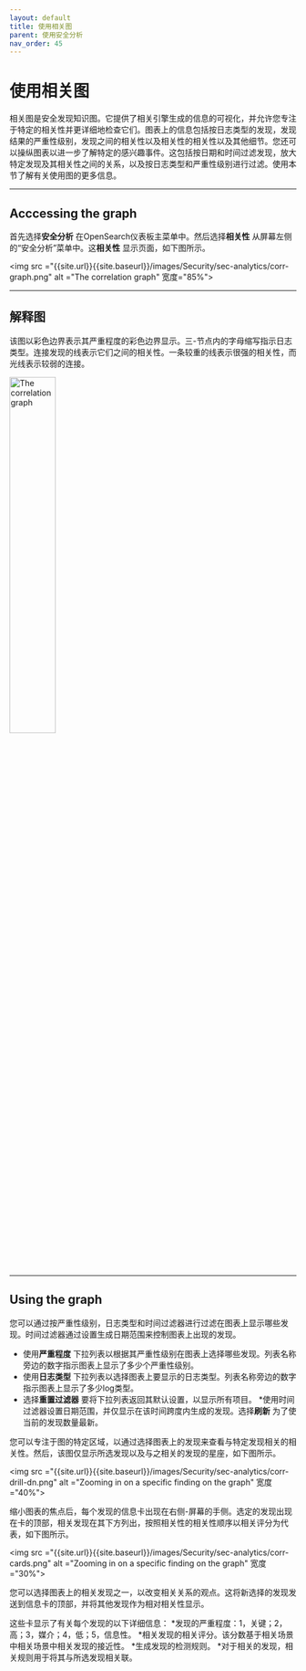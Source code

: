 ```yaml
---
layout: default
title: 使用相关图
parent: 使用安全分析
nav_order: 45
---
```


# 使用相关图

相关图是安全发现知识图。它提供了相关引擎生成的信息的可视化，并允许您专注于特定的相关性并更详细地检查它们。图表上的信息包括按日志类型的发现，发现结果的严重性级别，发现之间的相关性以及相关性的相关性以及其他细节。您还可以操纵图表以进一步了解特定的感兴趣事件。这包括按日期和时间过滤发现，放大特定发现及其相关性之间的关系，以及按日志类型和严重性级别进行过滤。使用本节了解有关使用图的更多信息。

---
## Acccessing the graph

首先选择**安全分析** 在OpenSearch仪表板主菜单中。然后选择**相关性** 从屏幕左侧的“安全分析”菜单中。这**相关性** 显示页面，如下图所示。

<img src ="{{site.url}}{{site.baseurl}}/images/Security/sec-analytics/corr-graph.png" alt ="The correlation graph" 宽度="85%">

---
## 解释图

该图以彩色边界表示其严重程度的彩色边界显示。三-节点内的字母缩写指示日志类型。连接发现的线表示它们之间的相关性。一条较重的线表示很强的相关性，而光线表示较弱的连接。

<img src="{{site.url}}{{site.baseurl}}/images/Security/sec-analytics/corr-graph-detail.png" alt="The correlation graph" width="40%">

---
## Using the graph

您可以通过按严重性级别，日志类型和时间过滤器进行过滤在图表上显示哪些发现。时间过滤器通过设置生成日期范围来控制图表上出现的发现。
* 使用**严重程度** 下拉列表以根据其严重性级别在图表上选择哪些发现。列表名称旁边的数字指示图表上显示了多少个严重性级别。
* 使用**日志类型** 下拉列表以选择图表上要显示的日志类型。列表名称旁边的数字指示图表上显示了多少log类型。
* 选择**重置过滤器** 要将下拉列表返回其默认设置，以显示所有项目。
*使用时间过滤器设置日期范围，并仅显示在该时间跨度内生成的发现。选择**刷新** 为了使当前的发现数量最新。

您可以专注于图的特定区域，以通过选择图表上的发现来查看与特定发现相关的相关性。然后，该图仅显示所选发现以及与之相关的发现的星座，如下图所示。

<img src ="{{site.url}}{{site.baseurl}}/images/Security/sec-analytics/corr-drill-dn.png" alt ="Zooming in on a specific finding on the graph" 宽度="40%">

缩小图表的焦点后，每个发现的信息卡出现在右侧-屏幕的手侧。选定的发现出现在卡的顶部，相关发现在其下方列出，按照相关性的相关性顺序以相关评分为代表，如下图所示。

<img src ="{{site.url}}{{site.baseurl}}/images/Security/sec-analytics/corr-cards.png" alt ="Zooming in on a specific finding on the graph" 宽度="30%">

您可以选择图表上的相关发现之一，以改变相关关系的观点。这将新选择的发现发送到信息卡的顶部，并将其他发现作为相对相关性显示。

这些卡显示了有关每个发现的以下详细信息：
*发现的严重程度：1，关键；2，高；3，媒介；4，低；5，信息性。
*相关发现的相关评分。该分数基于相关场景中相关场景中相关发现的接近性。
*生成发现的检测规则。
*对于相关的发现，相关规则用于将其与所选发现相关联。


